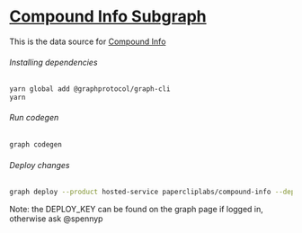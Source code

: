 # [Compound Info Subgraph](https://thegraph.com/hosted-service/subgraph/papercliplabs/compound-info)

This is the data source for [Compound Info](https://compoundfinance.info)

###### Installing dependencies

```bash
yarn global add @graphprotocol/graph-cli
yarn
```

###### Run codegen

```bash
graph codegen
```

###### Deploy changes

```bash
graph deploy --product hosted-service papercliplabs/compound-info --deploy-key <DEPLOY_KEY>
```

Note: the DEPLOY_KEY can be found on the graph page if logged in, otherwise ask @spennyp
